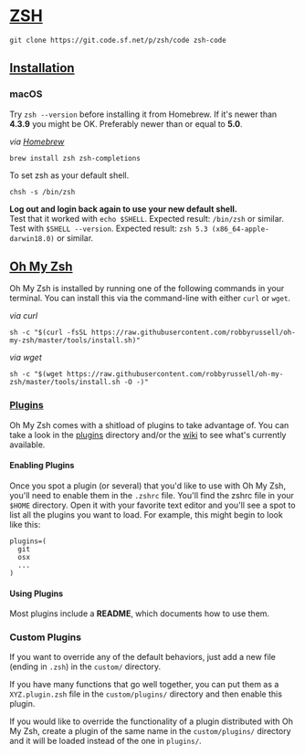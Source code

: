 # [ZSH](https://www.zsh.org/)
```shell
git clone https://git.code.sf.net/p/zsh/code zsh-code
```

## [Installation](https://github.com/robbyrussell/oh-my-zsh/wiki/Installing-ZSH)
### macOS
Try `zsh --version` before installing it from Homebrew. If it's newer than **4.3.9** you might be OK. Preferably newer than or equal to **5.0**.  

*via [Homebrew](https://brew.sh/)*
```shell
brew install zsh zsh-completions
```

To set zsh as your default shell.
```shell
chsh -s /bin/zsh
```
**Log out and login back again to use your new default shell.**  
Test that it worked with `echo $SHELL`. Expected result: `/bin/zsh` or similar.  
Test with `$SHELL --version`. Expected result: `zsh 5.3 (x86_64-apple-darwin18.0)` or similar.

## [Oh My Zsh](https://github.com/robbyrussell/oh-my-zsh)
Oh My Zsh is installed by running one of the following commands in your terminal. You can install this via the command-line with either `curl` or `wget`.  

*via curl*
```shell
sh -c "$(curl -fsSL https://raw.githubusercontent.com/robbyrussell/oh-my-zsh/master/tools/install.sh)"
```

*via wget*
```shell
sh -c "$(wget https://raw.githubusercontent.com/robbyrussell/oh-my-zsh/master/tools/install.sh -O -)"
```

### [Plugins](https://github.com/robbyrussell/oh-my-zsh/wiki/Plugins)
Oh My Zsh comes with a shitload of plugins to take advantage of. You can take a look in the [plugins](https://github.com/robbyrussell/oh-my-zsh/tree/master/plugins) directory and/or the [wiki](https://github.com/robbyrussell/oh-my-zsh/wiki/Plugins) to see what's currently available.

#### Enabling Plugins
Once you spot a plugin (or several) that you'd like to use with Oh My Zsh, you'll need to enable them in the `.zshrc` file. You'll find the zshrc file in your `$HOME` directory. Open it with your favorite text editor and you'll see a spot to list all the plugins you want to load. For example, this might begin to look like this:
```shell
plugins=(
  git
  osx
  ...
)
```

#### Using Plugins
Most plugins include a __README__, which documents how to use them.

### Custom Plugins
If you want to override any of the default behaviors, just add a new file (ending in `.zsh`) in the `custom/` directory.

If you have many functions that go well together, you can put them as a `XYZ.plugin.zsh` file in the `custom/plugins/` directory and then enable this plugin.

If you would like to override the functionality of a plugin distributed with Oh My Zsh, create a plugin of the same name in the `custom/plugins/` directory and it will be loaded instead of the one in `plugins/`.